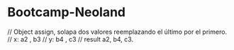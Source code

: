 # Bootcamp-Neoland
// Object assign, solapa dos valores reemplazando el último por el primero.
// x: a2 , b3
// y: b4 , c3
// result a2, b4, c3.

